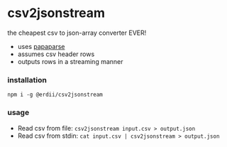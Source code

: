 # csv2jsonstream

the cheapest csv to json-array converter EVER!

* uses [papaparse](https://www.papaparse.com/)
* assumes csv header rows
* outputs rows in a streaming manner

### installation

`npm i -g @erdii/csv2jsonstream`

### usage

* Read csv from file: `csv2jsonstream input.csv > output.json`
* Read csv from stdin: `cat input.csv | csv2jsonstream > output.json`
